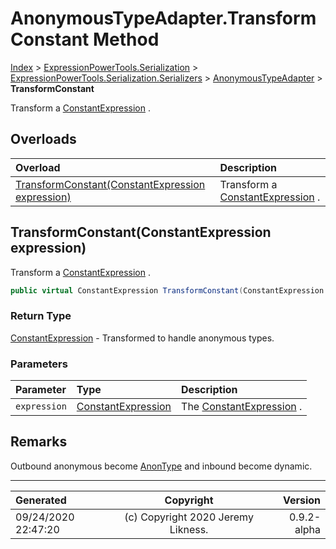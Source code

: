 ﻿# AnonymousTypeAdapter.TransformConstant Method

[Index](../index.md) > [ExpressionPowerTools.Serialization](ExpressionPowerTools.Serialization.a.md) > [ExpressionPowerTools.Serialization.Serializers](ExpressionPowerTools.Serialization.Serializers.n.md) > [AnonymousTypeAdapter](ExpressionPowerTools.Serialization.Serializers.AnonymousTypeAdapter.cs.md) > **TransformConstant**

Transform a [ConstantExpression](https://docs.microsoft.com/dotnet/api/system.linq.expressions.constantexpression) .

## Overloads

| Overload | Description |
| :-- | :-- |
| [TransformConstant(ConstantExpression expression)](#transformconstantconstantexpression-expression) | Transform a [ConstantExpression](https://docs.microsoft.com/dotnet/api/system.linq.expressions.constantexpression) . |
## TransformConstant(ConstantExpression expression)

Transform a [ConstantExpression](https://docs.microsoft.com/dotnet/api/system.linq.expressions.constantexpression) .

```csharp
public virtual ConstantExpression TransformConstant(ConstantExpression expression)
```

### Return Type

 [ConstantExpression](https://docs.microsoft.com/dotnet/api/system.linq.expressions.constantexpression)  - Transformed to handle anonymous types.

### Parameters

| Parameter | Type | Description |
| :-- | :-- | :-- |
| `expression` | [ConstantExpression](https://docs.microsoft.com/dotnet/api/system.linq.expressions.constantexpression) | The [ConstantExpression](https://docs.microsoft.com/dotnet/api/system.linq.expressions.constantexpression) . |


## Remarks

Outbound anonymous become [AnonType](ExpressionPowerTools.Serialization.Serializers.AnonType.cs.md) and inbound
            become dynamic.


---

| Generated | Copyright | Version |
| :-- | :-: | --: |
| 09/24/2020 22:47:20 | (c) Copyright 2020 Jeremy Likness. | 0.9.2-alpha |
